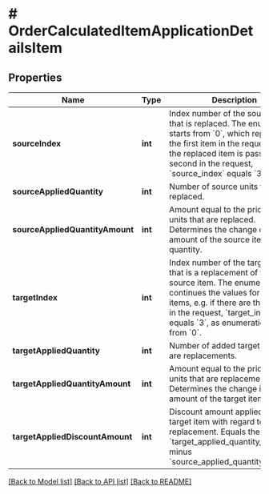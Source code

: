 # # OrderCalculatedItemApplicationDetailsItem

## Properties

Name | Type | Description | Notes
------------ | ------------- | ------------- | -------------
**sourceIndex** | **int** | Index number of the source item that is replaced. The enumeration starts from &#x60;0&#x60;, which represents the first item in the request, e.g., if the replaced item is passed as the second in the request, &#x60;source_index&#x60; equals &#x60;3&#x60;. | [optional]
**sourceAppliedQuantity** | **int** | Number of source units that are replaced. | [optional]
**sourceAppliedQuantityAmount** | **int** | Amount equal to the price of the units that are replaced. Determines the change of the amount of the source item quantity. | [optional]
**targetIndex** | **int** | Index number of the target item that is a replacement of the source item. The enumeration continues the values for the order items, e.g. if there are three items in the request, &#x60;target_index&#x60; equals &#x60;3&#x60;, as enumeration starts from &#x60;0&#x60;. | [optional]
**targetAppliedQuantity** | **int** | Number of added target units that are replacements. | [optional]
**targetAppliedQuantityAmount** | **int** | Amount equal to the price of the units that are replacements. Determines the change in the amount of the target item quantity. | [optional]
**targetAppliedDiscountAmount** | **int** | Discount amount applied to the target item with regard to the replacement. Equals the &#x60;target_applied_quantity_amount&#x60; minus &#x60;source_applied_quantity_amount&#x60;. | [optional]

[[Back to Model list]](../../README.md#models) [[Back to API list]](../../README.md#endpoints) [[Back to README]](../../README.md)
